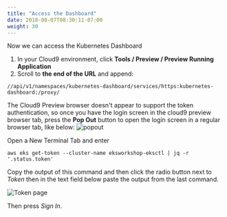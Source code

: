 ```yaml
---
title: "Access the Dashboard"
date: 2018-08-07T08:30:11-07:00
weight: 30
---
```


Now we can access the Kubernetes Dashboard

1. In your Cloud9 environment, click **Tools / Preview / Preview Running Application**
1. Scroll to **the end of the URL** and append:

```
//api/v1/namespaces/kubernetes-dashboard/services/https:kubernetes-dashboard:/proxy/
```

The Cloud9 Preview browser doesn't appear to support the token authentication, so once you have the login screen in the cloud9 preview browser tab, press the **Pop Out** button to open the login screen in a regular browser tab, like below:
![popout](/images/popout.png)

Open a New Terminal Tab  and enter
```
aws eks get-token --cluster-name eksworkshop-eksctl | jq -r '.status.token'
```

Copy the output of this command and then click the radio button next to
*Token* then in the text field below paste the output from the last command.

![Token page](/images/dashboard-connect.png)

Then press *Sign In*.
